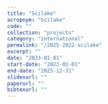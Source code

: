 ```yaml
---
title: "Scilake"
acropnym: "Scilake"
code: ""
collection: "projects"
category: "international"
permalink: "/2025-2022-scilake"
excerpt: ""
date: "2023-01-01"
start-date: "2023-01-01"
end-date: "2025-12-31"
slidesurl: ""
paperurl: ""
bibtexurl: ""
---
```


